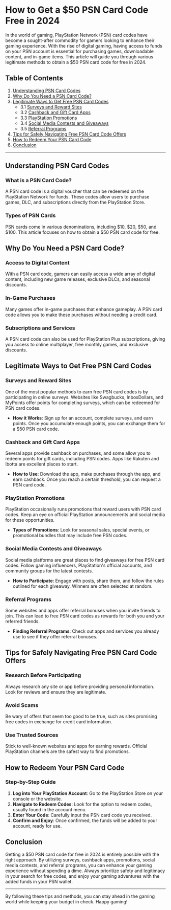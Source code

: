 # How to Get a $50 PSN Card Code Free in 2024

In the world of gaming, PlayStation Network (PSN) card codes have become a sought-after commodity for gamers looking to enhance their gaming experience. With the rise of digital gaming, having access to funds on your PSN account is essential for purchasing games, downloadable content, and in-game items. This article will guide you through various legitimate methods to obtain a $50 PSN card code for free in 2024.

## Table of Contents

1. [Understanding PSN Card Codes](#understanding-psn-card-codes)
2. [Why Do You Need a PSN Card Code?](#why-do-you-need-a-psn-card-code)
3. [Legitimate Ways to Get Free PSN Card Codes](#legitimate-ways-to-get-free-psn-card-codes)
   - 3.1 [Surveys and Reward Sites](#surveys-and-reward-sites)
   - 3.2 [Cashback and Gift Card Apps](#cashback-and-gift-card-apps)
   - 3.3 [PlayStation Promotions](#playstation-promotions)
   - 3.4 [Social Media Contests and Giveaways](#social-media-contests-and-giveaways)
   - 3.5 [Referral Programs](#referral-programs)
4. [Tips for Safely Navigating Free PSN Card Code Offers](#tips-for-safely-navigating-free-psn-card-code-offers)
5. [How to Redeem Your PSN Card Code](#how-to-redeem-your-psn-card-code)
6. [Conclusion](#conclusion)

---

## Understanding PSN Card Codes

### What is a PSN Card Code?

A PSN card code is a digital voucher that can be redeemed on the PlayStation Network for funds. These codes allow users to purchase games, DLC, and subscriptions directly from the PlayStation Store.

### Types of PSN Cards

PSN cards come in various denominations, including $10, $20, $50, and $100. This article focuses on how to obtain a $50 PSN card code for free.

## Why Do You Need a PSN Card Code?

### Access to Digital Content

With a PSN card code, gamers can easily access a wide array of digital content, including new game releases, exclusive DLCs, and seasonal discounts.

### In-Game Purchases

Many games offer in-game purchases that enhance gameplay. A PSN card code allows you to make these purchases without needing a credit card.

### Subscriptions and Services

A PSN card code can also be used for PlayStation Plus subscriptions, giving you access to online multiplayer, free monthly games, and exclusive discounts.

## Legitimate Ways to Get Free PSN Card Codes

### Surveys and Reward Sites

One of the most popular methods to earn free PSN card codes is by participating in online surveys. Websites like Swagbucks, InboxDollars, and MyPoints offer points for completing surveys, which can be redeemed for PSN card codes.

- **How it Works**: Sign up for an account, complete surveys, and earn points. Once you accumulate enough points, you can exchange them for a $50 PSN card code.

### Cashback and Gift Card Apps

Several apps provide cashback on purchases, and some allow you to redeem points for gift cards, including PSN codes. Apps like Rakuten and Ibotta are excellent places to start.

- **How to Use**: Download the app, make purchases through the app, and earn cashback. Once you reach a certain threshold, you can request a PSN card code.

### PlayStation Promotions

PlayStation occasionally runs promotions that reward users with PSN card codes. Keep an eye on official PlayStation announcements and social media for these opportunities.

- **Types of Promotions**: Look for seasonal sales, special events, or promotional bundles that may include free PSN codes.

### Social Media Contests and Giveaways

Social media platforms are great places to find giveaways for free PSN card codes. Follow gaming influencers, PlayStation's official accounts, and community groups for the latest contests.

- **How to Participate**: Engage with posts, share them, and follow the rules outlined for each giveaway. Winners are often selected at random.

### Referral Programs

Some websites and apps offer referral bonuses when you invite friends to join. This can lead to free PSN card codes as rewards for both you and your referred friends.

- **Finding Referral Programs**: Check out apps and services you already use to see if they offer referral bonuses.

## Tips for Safely Navigating Free PSN Card Code Offers

### Research Before Participating

Always research any site or app before providing personal information. Look for reviews and ensure they are legitimate.

### Avoid Scams

Be wary of offers that seem too good to be true, such as sites promising free codes in exchange for credit card information.

### Use Trusted Sources

Stick to well-known websites and apps for earning rewards. Official PlayStation channels are the safest way to find promotions.

## How to Redeem Your PSN Card Code

### Step-by-Step Guide

1. **Log into Your PlayStation Account**: Go to the PlayStation Store on your console or the website.
2. **Navigate to Redeem Codes**: Look for the option to redeem codes, usually found in the account menu.
3. **Enter Your Code**: Carefully input the PSN card code you received.
4. **Confirm and Enjoy**: Once confirmed, the funds will be added to your account, ready for use.

## Conclusion

Getting a $50 PSN card code for free in 2024 is entirely possible with the right approach. By utilizing surveys, cashback apps, promotions, social media contests, and referral programs, you can enhance your gaming experience without spending a dime. Always prioritize safety and legitimacy in your search for free codes, and enjoy your gaming adventures with the added funds in your PSN wallet.

---

By following these tips and methods, you can stay ahead in the gaming world while keeping your budget in check. Happy gaming!
